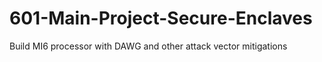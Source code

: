 # 601-Main-Project-Secure-Enclaves
Build MI6 processor with DAWG and other attack vector mitigations
